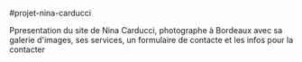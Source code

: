 #projet-nina-carducci

Ppresentation du site de Nina Carducci, photographe à Bordeaux avec sa galerie d'images, ses services, un formulaire de contacte et les infos pour la contacter